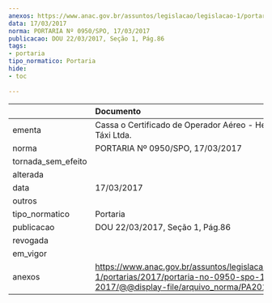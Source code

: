 ```yaml
---
anexos: https://www.anac.gov.br/assuntos/legislacao/legislacao-1/portarias/2017/portaria-no-0950-spo-17-03-2017/@@display-file/arquivo_norma/PA2017-0950.pdf
data: 17/03/2017
norma: PORTARIA Nº 0950/SPO, 17/03/2017
publicacao: DOU 22/03/2017, Seção 1, Pág.86
tags:
- portaria
tipo_normatico: Portaria
hide: 
- toc 
 
---
```


|                    | Documento                                                                                                                                            |
|:-------------------|:-----------------------------------------------------------------------------------------------------------------------------------------------------|
| ementa             | Cassa o Certificado de Operador Aéreo - Helimed Aero Táxi Ltda.                                                                                      |
| norma              | PORTARIA Nº 0950/SPO, 17/03/2017                                                                                                                     |
| tornada_sem_efeito |                                                                                                                                                      |
| alterada           |                                                                                                                                                      |
| data               | 17/03/2017                                                                                                                                           |
| outros             |                                                                                                                                                      |
| tipo_normatico     | Portaria                                                                                                                                             |
| publicacao         | DOU 22/03/2017, Seção 1, Pág.86                                                                                                                      |
| revogada           |                                                                                                                                                      |
| em_vigor           |                                                                                                                                                      |
| anexos             | https://www.anac.gov.br/assuntos/legislacao/legislacao-1/portarias/2017/portaria-no-0950-spo-17-03-2017/@@display-file/arquivo_norma/PA2017-0950.pdf |